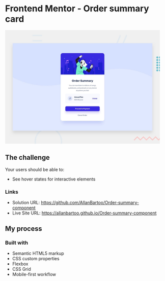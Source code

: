 # Frontend Mentor - Order summary card

![Design preview for the Order summary card coding challenge](./design/desktop-preview.jpg)

## The challenge

Your users should be able to:

- See hover states for interactive elements

### Links

- Solution URL: https://github.com/AllanBartoo/Order-summary-component
- Live Site URL: https://allanbartoo.github.io/Order-summary-component

## My process

### Built with

- Semantic HTML5 markup
- CSS custom properties
- Flexbox
- CSS Grid
- Mobile-first workflow
